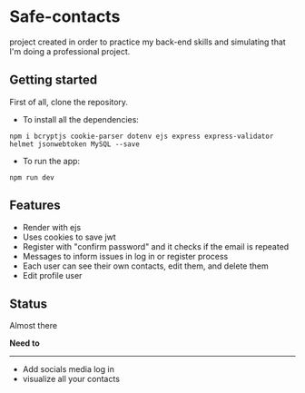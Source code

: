 # Safe-contacts

project created in order to practice my back-end skills and simulating that I'm doing a professional project.

## Getting started

First of all, clone the repository.

- To install all the dependencies:

``` npm i bcryptjs cookie-parser dotenv ejs express express-validator helmet jsonwebtoken MySQL --save ```

- To run the app:

``` npm run dev ```

## Features

- Render with ejs
- Uses cookies to save jwt
- Register with "confirm password" and it checks if the email is repeated
- Messages to inform issues in log in or register process 
- Each user can see their own contacts, edit them, and delete them
- Edit profile user

## Status

Almost there

__Need to__

---
- Add socials media log in
- visualize all your contacts